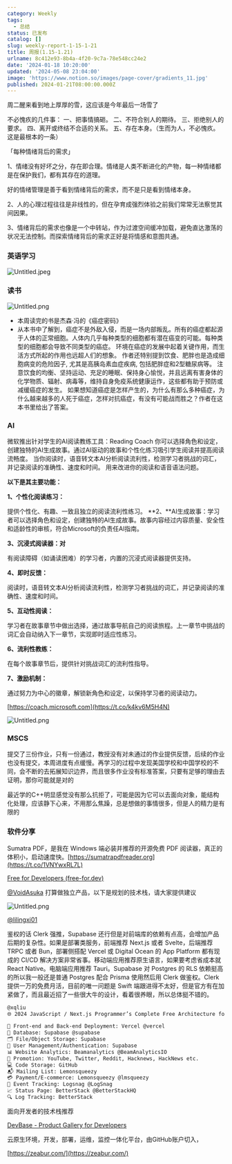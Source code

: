 ```yaml
---
category: Weekly
tags:
  - 总结
status: 已发布
catalog: []
slug: weekly-report-1-15-1-21
title: 周报(1.15-1.21)
urlname: 8c412e93-8b4a-4f20-9c7a-78e548cc24e2
date: '2024-01-18 10:20:00'
updated: '2024-05-08 23:04:00'
image: 'https://www.notion.so/images/page-cover/gradients_11.jpg'
published: 2024-01-21T08:00:00.000Z
---
```


周二醒来看到地上厚厚的雪，这应该是今年最后一场雪了


不必愧疚的几件事：
一、把事情搞砸。
二、不符合别人的期待。
三、拒绝别人的要求。
四、离开或终结不合适的关系。
五、存在本身。（生而为人，不必愧疚。这是最根本的一条）


「每种情绪背后的需求」


1、情绪没有好坏之分，存在即合理。情绪是人类不断进化的产物，每一种情绪都是在保护我们，都有其存在的道理。


好的情绪管理是善于看到情绪背后的需求，而不是只是看到情绪本身。


2、人的心理过程往往是非线性的，但在孕育成强烈体验之前我们常常无法察觉其间因果。


3、情绪背后的需求也像是一个中转站，作为过渡空间缓冲加载，避免直达激荡的状况无法控制。而探索情绪背后的需求正好是将情感和意图共通。


### 英语学习


![Untitled.jpeg](https://prod-files-secure.s3.us-west-2.amazonaws.com/5d24fe63-e567-4804-86f9-9fdc62e13082/faec46dc-9da5-4799-b905-c316418f1168/Untitled.jpeg?X-Amz-Algorithm=AWS4-HMAC-SHA256&X-Amz-Content-Sha256=UNSIGNED-PAYLOAD&X-Amz-Credential=ASIAZI2LB466U4VNS4SC%2F20250225%2Fus-west-2%2Fs3%2Faws4_request&X-Amz-Date=20250225T213325Z&X-Amz-Expires=3600&X-Amz-Security-Token=IQoJb3JpZ2luX2VjEBUaCXVzLXdlc3QtMiJGMEQCIFhcFdaFb8M30wZxyLjqC8lQr7ULZeZvULBcH3jb0sc1AiAs4pjbV6L1K1PImZRC5MoQcDMMbALRHrX4wMvZSyvmDSr%2FAwhOEAAaDDYzNzQyMzE4MzgwNSIMM7im12LxA0U%2FWR2QKtwD2JGV6OmnXLjWvpWzTe5mUjT0Quu4iV5as3SLm67lOi29eAdvnjZgcYU4WhAXauyvXk0PhJC8FBWwOWe4r48iGImqA2UJpSiWJPyeSlV3mmJKlVWS8oijcZfR2nM0XjG0T3wMskAAqdS2nrMZwHsmFegJm5OJzDY9ZPOJuMvLhzlzkqyW30tb7R7QuJ4ZmIQ8rzFItT6pcFWvC4aEW%2FhtXBi%2FqrAV9%2BO7WQDoejHkJUWLRfanxhfDetiK%2Fs1b%2FBMoTsrdBWWW0X0m6DDxs1Y8v1QaWZfBH1tyvCePaW%2FNlV83W%2B87KFiNtN12GnMoInY48imODnc%2FRfsT7OhiQ3QSpehLZ3OcFwc6oEbuAWFngtFhWLYsFMYD30zzUjHn0zVnfxxOKSWkfzD5OPlWz80nuWvlzPkG7bisFws854k0vJAyusGRi%2FUrZjpGWH%2B0%2B0%2FUAG9GydNlnre90V9wibqZsjR0c0KTfv1aUP%2F69sNXnD0roWfICSuvMBzdszKrSx%2FPvOXGYKRQO5Xc8Cv%2Bs4fFCXfPaFAHXov%2F9bVr81xeUlYCErnsE0HpGiy%2F4EHT6tc89LSj0dhjTg4rEEWBXQK2ddt6l53sgnFvtRO26eHg8YMMKdUvh9kQeOzEoakwq%2BP4vQY6pgGuj5RgyMEjqFq6p%2Fu3E7HDT4wO%2Frfn4AFZXIY5cM4gX%2B3qn7rCSuxyRfXa48pxXsFLGB99EjFsK%2FmwiOimGiOwI8R9G2BCL%2Fw64pnjQvFRA%2BIr2gwfRg3%2FL3fcaOpqbhZ09iTt0hH41s1x%2ByNf176QiMFPKPWLWNNXAblBQgFQbh7Zm%2BiMR0kT9vY1voQBppASUKFLUdvUqxjQzzp5EveaeVqx28Wk&X-Amz-Signature=59e3f42b5bb4b7bacc5ded3916a53c0483cbce98bb18fd80cb08e479afedc8b3&X-Amz-SignedHeaders=host&x-id=GetObject)


### 读书


![Untitled.png](https://prod-files-secure.s3.us-west-2.amazonaws.com/5d24fe63-e567-4804-86f9-9fdc62e13082/08aff459-da99-4ed5-87c6-1f4c95b62ac3/Untitled.png?X-Amz-Algorithm=AWS4-HMAC-SHA256&X-Amz-Content-Sha256=UNSIGNED-PAYLOAD&X-Amz-Credential=ASIAZI2LB466U4VNS4SC%2F20250225%2Fus-west-2%2Fs3%2Faws4_request&X-Amz-Date=20250225T213325Z&X-Amz-Expires=3600&X-Amz-Security-Token=IQoJb3JpZ2luX2VjEBUaCXVzLXdlc3QtMiJGMEQCIFhcFdaFb8M30wZxyLjqC8lQr7ULZeZvULBcH3jb0sc1AiAs4pjbV6L1K1PImZRC5MoQcDMMbALRHrX4wMvZSyvmDSr%2FAwhOEAAaDDYzNzQyMzE4MzgwNSIMM7im12LxA0U%2FWR2QKtwD2JGV6OmnXLjWvpWzTe5mUjT0Quu4iV5as3SLm67lOi29eAdvnjZgcYU4WhAXauyvXk0PhJC8FBWwOWe4r48iGImqA2UJpSiWJPyeSlV3mmJKlVWS8oijcZfR2nM0XjG0T3wMskAAqdS2nrMZwHsmFegJm5OJzDY9ZPOJuMvLhzlzkqyW30tb7R7QuJ4ZmIQ8rzFItT6pcFWvC4aEW%2FhtXBi%2FqrAV9%2BO7WQDoejHkJUWLRfanxhfDetiK%2Fs1b%2FBMoTsrdBWWW0X0m6DDxs1Y8v1QaWZfBH1tyvCePaW%2FNlV83W%2B87KFiNtN12GnMoInY48imODnc%2FRfsT7OhiQ3QSpehLZ3OcFwc6oEbuAWFngtFhWLYsFMYD30zzUjHn0zVnfxxOKSWkfzD5OPlWz80nuWvlzPkG7bisFws854k0vJAyusGRi%2FUrZjpGWH%2B0%2B0%2FUAG9GydNlnre90V9wibqZsjR0c0KTfv1aUP%2F69sNXnD0roWfICSuvMBzdszKrSx%2FPvOXGYKRQO5Xc8Cv%2Bs4fFCXfPaFAHXov%2F9bVr81xeUlYCErnsE0HpGiy%2F4EHT6tc89LSj0dhjTg4rEEWBXQK2ddt6l53sgnFvtRO26eHg8YMMKdUvh9kQeOzEoakwq%2BP4vQY6pgGuj5RgyMEjqFq6p%2Fu3E7HDT4wO%2Frfn4AFZXIY5cM4gX%2B3qn7rCSuxyRfXa48pxXsFLGB99EjFsK%2FmwiOimGiOwI8R9G2BCL%2Fw64pnjQvFRA%2BIr2gwfRg3%2FL3fcaOpqbhZ09iTt0hH41s1x%2ByNf176QiMFPKPWLWNNXAblBQgFQbh7Zm%2BiMR0kT9vY1voQBppASUKFLUdvUqxjQzzp5EveaeVqx28Wk&X-Amz-Signature=ae861c34a46130a1d9932d8ce965ef01ad8a3e0aca337759fdeaf3220887defd&X-Amz-SignedHeaders=host&x-id=GetObject)

- 本周读完的书是杰森·冯的《癌症密码》
- 从本书中了解到，癌症不是外敌入侵，而是一场内部叛乱。所有的癌症都起源于人体的正常细胞。人体内几乎每种类型的细胞都有潜在癌变的可能。每种类型的细胞都会导致不同类型的癌症。
环境在癌症的发展中起着关键作用，而生活方式所起的作用也远超人们的想象。
作者还特别提到饮食、肥胖也是造成细胞病变的危险因子, 尤其是高胰岛素血症疾病, 包括肥胖症和2型糖尿病等。
注意饮食的均衡、坚持运动、充足的睡眠、保持身心愉悦，并且远离有害身体的化学物质、辐射、病毒等，维持自身免疫系统健康运作，这些都有助于预防或减缓癌症的发生。
如果想知道癌症是怎样产生的，为什么有那么多种癌症，为什么越来越多的人死于癌症，怎样对抗癌症，有没有可能战而胜之？作者在这本书里给出了答案。

### AI


微软推出针对学生的AI阅读教练工具：Reading Coach
你可以选择角色和设定，创建独特的AI生成故事。通过AI驱动的故事和个性化练习吸引学生阅读并提高阅读流畅度。
当你阅读时，语音转文本AI分析阅读流利性，检测学习者挑战的词汇，并记录阅读的准确性、速度和时间。
用来改进你的阅读和语音语法问题。


**以下是其主要功能：**


**1、个性化阅读练习：**


提供个性化、有趣、一致且独立的阅读流利性练习。
**2、**AI生成故事：学习者可以选择角色和设定，创建独特的AI生成故事。故事内容经过内容质量、安全性和适龄性的审核，符合Microsoft的负责任AI指南。


**3、沉浸式阅读器：对**


有阅读障碍（如诵读困难）的学习者，内置的沉浸式阅读器提供支持。


**4、即时反馈：**


阅读时，语音转文本AI分析阅读流利性，检测学习者挑战的词汇，并记录阅读的准确性、速度和时间。


**5、互动性阅读：**


学习者在故事章节中做出选择，通过故事导航自己的阅读旅程。上一章节中挑战的词汇会自动纳入下一章节，实现即时适应性练习。


**6、流利性教练：**


在每个故事章节后，提供针对挑战词汇的流利性指导。


**7、激励机制：**


通过努力为中心的徽章，解锁新角色和设定，以保持学习者的阅读动力。


[https://coach.microsoft.com](https://t.co/k4kv6M5H4N)


![Untitled.png](https://prod-files-secure.s3.us-west-2.amazonaws.com/5d24fe63-e567-4804-86f9-9fdc62e13082/8f53d036-0cfc-469d-a837-f15107675ae4/Untitled.png?X-Amz-Algorithm=AWS4-HMAC-SHA256&X-Amz-Content-Sha256=UNSIGNED-PAYLOAD&X-Amz-Credential=ASIAZI2LB466U4VNS4SC%2F20250225%2Fus-west-2%2Fs3%2Faws4_request&X-Amz-Date=20250225T213325Z&X-Amz-Expires=3600&X-Amz-Security-Token=IQoJb3JpZ2luX2VjEBUaCXVzLXdlc3QtMiJGMEQCIFhcFdaFb8M30wZxyLjqC8lQr7ULZeZvULBcH3jb0sc1AiAs4pjbV6L1K1PImZRC5MoQcDMMbALRHrX4wMvZSyvmDSr%2FAwhOEAAaDDYzNzQyMzE4MzgwNSIMM7im12LxA0U%2FWR2QKtwD2JGV6OmnXLjWvpWzTe5mUjT0Quu4iV5as3SLm67lOi29eAdvnjZgcYU4WhAXauyvXk0PhJC8FBWwOWe4r48iGImqA2UJpSiWJPyeSlV3mmJKlVWS8oijcZfR2nM0XjG0T3wMskAAqdS2nrMZwHsmFegJm5OJzDY9ZPOJuMvLhzlzkqyW30tb7R7QuJ4ZmIQ8rzFItT6pcFWvC4aEW%2FhtXBi%2FqrAV9%2BO7WQDoejHkJUWLRfanxhfDetiK%2Fs1b%2FBMoTsrdBWWW0X0m6DDxs1Y8v1QaWZfBH1tyvCePaW%2FNlV83W%2B87KFiNtN12GnMoInY48imODnc%2FRfsT7OhiQ3QSpehLZ3OcFwc6oEbuAWFngtFhWLYsFMYD30zzUjHn0zVnfxxOKSWkfzD5OPlWz80nuWvlzPkG7bisFws854k0vJAyusGRi%2FUrZjpGWH%2B0%2B0%2FUAG9GydNlnre90V9wibqZsjR0c0KTfv1aUP%2F69sNXnD0roWfICSuvMBzdszKrSx%2FPvOXGYKRQO5Xc8Cv%2Bs4fFCXfPaFAHXov%2F9bVr81xeUlYCErnsE0HpGiy%2F4EHT6tc89LSj0dhjTg4rEEWBXQK2ddt6l53sgnFvtRO26eHg8YMMKdUvh9kQeOzEoakwq%2BP4vQY6pgGuj5RgyMEjqFq6p%2Fu3E7HDT4wO%2Frfn4AFZXIY5cM4gX%2B3qn7rCSuxyRfXa48pxXsFLGB99EjFsK%2FmwiOimGiOwI8R9G2BCL%2Fw64pnjQvFRA%2BIr2gwfRg3%2FL3fcaOpqbhZ09iTt0hH41s1x%2ByNf176QiMFPKPWLWNNXAblBQgFQbh7Zm%2BiMR0kT9vY1voQBppASUKFLUdvUqxjQzzp5EveaeVqx28Wk&X-Amz-Signature=16e83569ec3865961585bf8d994df746abf13ba7ed27c48c920c3357014fd30b&X-Amz-SignedHeaders=host&x-id=GetObject)


### MSCS


提交了三份作业，只有一份通过，教授没有对未通过的作业提供反馈，后续的作业也没有提交，本周进度有点缓慢。再学习的过程中发现美国学校和中国学校的不同，会不断的去拓展知识边界，而且很多作业没有标准答案，只要有足够的理由去证明，那你可能就是对的


最近学的C++明显感觉没有那么抗拒了，可能是因为它可以去面向对象，能结构化处理，应该静下心来，不用那么焦躁，总是想做的事情很多，但是人的精力是有限的


### 软件分享


Sumatra PDF，是我在 Windows 端必装并推荐的开源免费 PDF 阅读器，真正的体积小，启动速度快。[https://sumatrapdfreader.org](https://t.co/1VNYwxRL7L)


[Free for Developers (free-for.dev)](https://free-for.dev/#/)


[@VoidAsuka](https://twitter.com/VoidAsuka) 打算做独立产品，以下是规划的技术栈，请大家提供建议


![Untitled.png](https://prod-files-secure.s3.us-west-2.amazonaws.com/5d24fe63-e567-4804-86f9-9fdc62e13082/93561a3c-b2bc-4a43-bbc5-67e3f740ed5e/Untitled.png?X-Amz-Algorithm=AWS4-HMAC-SHA256&X-Amz-Content-Sha256=UNSIGNED-PAYLOAD&X-Amz-Credential=ASIAZI2LB466U4VNS4SC%2F20250225%2Fus-west-2%2Fs3%2Faws4_request&X-Amz-Date=20250225T213325Z&X-Amz-Expires=3600&X-Amz-Security-Token=IQoJb3JpZ2luX2VjEBUaCXVzLXdlc3QtMiJGMEQCIFhcFdaFb8M30wZxyLjqC8lQr7ULZeZvULBcH3jb0sc1AiAs4pjbV6L1K1PImZRC5MoQcDMMbALRHrX4wMvZSyvmDSr%2FAwhOEAAaDDYzNzQyMzE4MzgwNSIMM7im12LxA0U%2FWR2QKtwD2JGV6OmnXLjWvpWzTe5mUjT0Quu4iV5as3SLm67lOi29eAdvnjZgcYU4WhAXauyvXk0PhJC8FBWwOWe4r48iGImqA2UJpSiWJPyeSlV3mmJKlVWS8oijcZfR2nM0XjG0T3wMskAAqdS2nrMZwHsmFegJm5OJzDY9ZPOJuMvLhzlzkqyW30tb7R7QuJ4ZmIQ8rzFItT6pcFWvC4aEW%2FhtXBi%2FqrAV9%2BO7WQDoejHkJUWLRfanxhfDetiK%2Fs1b%2FBMoTsrdBWWW0X0m6DDxs1Y8v1QaWZfBH1tyvCePaW%2FNlV83W%2B87KFiNtN12GnMoInY48imODnc%2FRfsT7OhiQ3QSpehLZ3OcFwc6oEbuAWFngtFhWLYsFMYD30zzUjHn0zVnfxxOKSWkfzD5OPlWz80nuWvlzPkG7bisFws854k0vJAyusGRi%2FUrZjpGWH%2B0%2B0%2FUAG9GydNlnre90V9wibqZsjR0c0KTfv1aUP%2F69sNXnD0roWfICSuvMBzdszKrSx%2FPvOXGYKRQO5Xc8Cv%2Bs4fFCXfPaFAHXov%2F9bVr81xeUlYCErnsE0HpGiy%2F4EHT6tc89LSj0dhjTg4rEEWBXQK2ddt6l53sgnFvtRO26eHg8YMMKdUvh9kQeOzEoakwq%2BP4vQY6pgGuj5RgyMEjqFq6p%2Fu3E7HDT4wO%2Frfn4AFZXIY5cM4gX%2B3qn7rCSuxyRfXa48pxXsFLGB99EjFsK%2FmwiOimGiOwI8R9G2BCL%2Fw64pnjQvFRA%2BIr2gwfRg3%2FL3fcaOpqbhZ09iTt0hH41s1x%2ByNf176QiMFPKPWLWNNXAblBQgFQbh7Zm%2BiMR0kT9vY1voQBppASUKFLUdvUqxjQzzp5EveaeVqx28Wk&X-Amz-Signature=9aeef7566d1f565315ed9fadfdc4f54cc5ea39b52c5f54d4fb90bd1b83c9224b&X-Amz-SignedHeaders=host&x-id=GetObject)


[@lilingxi01](https://twitter.com/lilingxi01)


鉴权的话 Clerk 强推，Supabase 还行但是对前端库的依赖有点高，会增加产品后期的复杂性。如果是部署类服务，前端推荐 Next.js 或者 Svelte，后端推荐 TRPC 或者 Bun，部署侧搭配 Vercel 或 Digital Ocean 的 App Platform 都有现成的 CI/CD 解决方案非常省事。移动端应用推荐原生语言，如果要考虑省成本就 React Native。电脑端应用推荐 Tauri。Supabase 对 Postgres 的 RLS 依赖挺高的所以我一般还是普通 Postgres 配合 Prisma 使用然后用 Clerk 做鉴权。Clerk 提供一万的免费月活，目前的唯一问题是 Swift 端跟进得不太好，但是官方有在加紧做了，而且最近招了一些很大牛的设计，看着很养眼，所以总体挺不错的。


```markdown
@xqliu
🌐 2024 JavaScript / Next.js Programmer’s Complete Free Architecture for solo entrepreneur:

🔧 Front-end and Back-end Deployment: Vercel @vercel
💾 Database: Supabase @supabase
🗂️ File/Object Storage: Supabase
👥 User Management/Authentication: Supabase
📊 Website Analytics: Beamanalytics @BeamAnalyticsIO
📣 Promotion: YouTube, Twitter, Reddit, Hacknews, HackNews etc. 
💻 Code Storage: GitHub
📬 Mailing List: Lemonsqueezy
💳 Payment/E-commerce: Lemonsqueezy @lmsqueezy
📌 Event Tracking: Logsnag @LogSnag
📈 Status Page: BetterStack @BetterStackHQ
🔍 Log Tracking: BetterStack
```


面向开发者的技术栈推荐


[DevBase - Product Gallery for Developers](https://devbase.fyi/)


云原生环境，开发，部署，运维，监控一体化平台，由GitHub账户切入，


[https://zeabur.com/](https://zeabur.com/)

